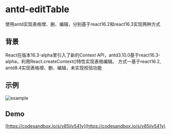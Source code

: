 # antd-editTable
使用antd实现表格增、删、编辑，分别基于react16.2和react16.3实现两种方式

## 背景
React在版本16.3-alpha里引入了新的Context API，antd3.10.0基于react16.3-alpha，利用React.createContext()特性实现表格编辑。
方式一基于react16.2, antd8.4实现表格增、删、编辑，未实现校验功能

## 示例
![example](https://github.com/Youzi-wr/antd-editTable/blob/master/react16.2/example.gif)

## Demo
[https://codesandbox.io/s/v85jlv541y](https://codesandbox.io/s/v85jlv541y)
